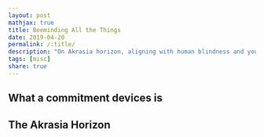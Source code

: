```yaml
---
layout: post
mathjax: true
title: Beeminding All the Things
date: 2019-04-20
permalink: /:title/
description: "On Akrasia horizon, aligning with human blindness and your futures selves"
tags: [misc]
share: true
---
```


## What a commitment devices is

## The Akrasia Horizon
